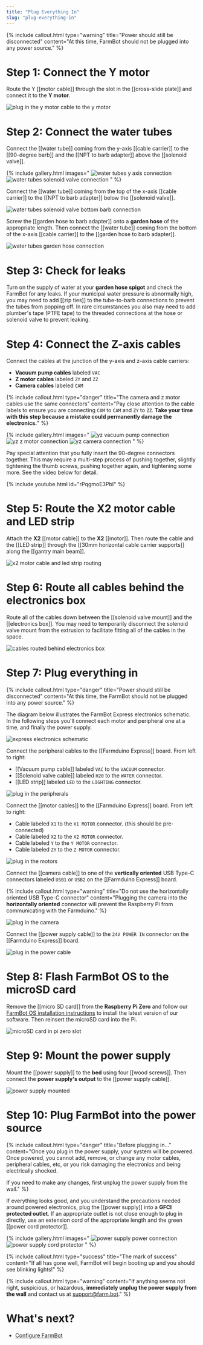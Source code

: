 ```yaml
---
title: "Plug Everything In"
slug: "plug-everything-in"
---
```



{%
include callout.html
type="warning"
title="Power should still be disconnected"
content="At this time, FarmBot should not be plugged into any power source."
%}

# Step 1: Connect the Y motor

Route the Y [[motor cable]] through the slot in the [[cross-slide plate]] and connect it to the **Y motor**.

![plug in the y motor cable to the y motor](_images/plug_in_y_motor.png)

# Step 2: Connect the water tubes

Connect the [[water tube]] coming from the y-axis [[cable carrier]] to the [[90-degree barb]] and the [[NPT to barb adapter]] above the [[solenoid valve]].

{% include gallery.html images="
![water tubes y axis connection](_images/water_tubes_y_axis_connection.png)
![water tubes solenoid valve connection](_images/water_tubes_solenoid_valve_connection.png)
" %}

Connect the [[water tube]] coming from the top of the x-axis [[cable carrier]] to the [[NPT to barb adapter]] below the [[solenoid valve]].

![water tubes solenoid valve bottom barb connection](_images/water_tubes_solenoid_valve_bottom_barb_connection.png)

Screw the [[garden hose to barb adapter]] onto a **garden hose** of the appropriate length. Then connect the [[water tube]] coming from the bottom of the x-axis [[cable carrier]] to the [[garden hose to barb adapter]].

![water tubes garden hose connection](_images/water_tubes_garden_hose_connection.png)

# Step 3: Check for leaks

Turn on the supply of water at your **garden hose spigot** and check the FarmBot for any leaks. If your municipal water pressure is abnormally high, you may need to add [[zip ties]] to the tube-to-barb connections to prevent the tubes from popping off. In rare circumstances you also may need to add plumber's tape (PTFE tape) to the threaded connections at the hose or solenoid valve to prevent leaking.

# Step 4: Connect the Z-axis cables

Connect the cables at the junction of the y-axis and z-axis cable carriers:

* **Vacuum pump cables** labeled `VAC`
* **Z motor cables** labeled `ZY` and `ZZ`
* **Camera cables** labeled `CAM`

{%
include callout.html
type="danger"
title="The camera and z motor cables use the same connectors"
content="Pay close attention to the cable labels to ensure you are connecting `CAM` to `CAM` and `ZY` to `ZZ`. **Take your time with this step because a mistake could permanently damage the electronics.**"
%}

{% include gallery.html images="
![yz vacuum pump connection](_images/yz_connection_vacuum_pump.png)
![yz z motor connection](_images/yz_connection_z_motor.png)
![yz camera connection](_images/yz_connection_camera.png)
" %}

Pay special attention that you fully insert the 90-degree connectors together. This may require a multi-step process of pushing together, slightly tightening the thumb screws, pushing together again, and tightening some more. See the video below for detail.

{% include youtube.html id="rPqgmoE3PbI" %}

# Step 5: Route the X2 motor cable and LED strip

Attach the **X2** [[motor cable]] to the **X2** [[motor]]. Then route the cable and the [[LED strip]] through the [[30mm horizontal cable carrier supports]] along the [[gantry main beam]].

![x2 motor cable and led strip routing](_images/x2_motor_cable_and_led_strip_routing.png)

# Step 6: Route all cables behind the electronics box

Route all of the cables down between the [[solenoid valve mount]] and the [[electronics box]]. You may need to temporarily disconnect the solenoid valve mount from the extrusion to facilitate fitting all of the cables in the space.

![cables routed behind electronics box](_images/cables_routed_behind_electronics_box.png)

# Step 7: Plug everything in

{%
include callout.html
type="danger"
title="Power should still be disconnected"
content="At this time, the FarmBot should not be plugged into any power source."
%}

The diagram below illustrates the FarmBot Express electronics schematic. In the following steps you'll connect each motor and peripheral one at a time, and finally the power supply.

![express electronics schematic](_images/express_electronics_schematic.png)

Connect the peripheral cables to the [[Farmduino Express]] board. From left to right:

* [[Vacuum pump cable]] labeled `VAC` to the `VACUUM` connector.
* [[Solenoid valve cable]] labeled `H20` to the `WATER` connector.
* [[LED strip]] labeled `LED` to the `LIGHTING` connector.

![plug in the peripherals](_images/plug_in_peripherals.png)

Connect the [[motor cables]] to the [[Farmduino Express]] board. From left to right:

* Cable labeled `X1` to the `X1 MOTOR` connector. (this should be pre-connected)
* Cable labeled `X2` to the `X2 MOTOR` connector.
* Cable labeled `Y` to the `Y MOTOR` connector.
* Cable labeled `ZY` to the `Z MOTOR` connector.

![plug in the motors](_images/plug_in_motors.png)

Connect the [[camera cable]] to one of the **vertically oriented** USB Type-C connectors labeled `USB1` or `USB2` on the [[Farmduino Express]] board.

{%
include callout.html
type="warning"
title="Do not use the horizontally oriented USB Type-C connector"
content="Plugging the camera into the **horizontally oriented** connector will prevent the Raspberry Pi from communicating with the Farmduino."
%}

![plug in the camera](_images/plug_in_camera.png)

Connect the [[power supply cable]] to the `24V POWER IN` connector on the [[Farmduino Express]] board.

![plug in the power cable](_images/plug_in_power.png)

# Step 8: Flash FarmBot OS to the microSD card

Remove the [[micro SD card]] from the **Raspberry Pi Zero** and follow our [FarmBot OS installation instructions](https://software.farm.bot/docs/farmbot-os#installing-farmbot-os) to install the latest version of our software. Then reinsert the microSD card into the Pi.

![microSD card in pi zero slot](_images/microsd_card_in_pi_zero_slot.png)

# Step 9: Mount the power supply

Mount the [[power supply]] to the **bed** using four [[wood screws]]. Then connect the **power supply's output** to the [[power supply cable]].

![power supply mounted](_images/power_supply_mounted.png)

# Step 10: Plug FarmBot into the power source

{%
include callout.html
type="danger"
title="Before plugging in..."
content="Once you plug in the power supply, your system will be powered. Once powered, you cannot add, remove, or change any motor cables, peripheral cables, etc, or you risk damaging the electronics and being electrically shocked.

If you need to make any changes, first unplug the power supply from the wall."
%}

If everything looks good, and you understand the precautions needed around powered electronics, plug the [[power supply]] into a **GFCI protected outlet**. If an appropriate outlet is not close enough to plug in directly, use an extension cord of the appropriate length and the green [[power cord protector]].

{% include gallery.html images="
![power supply power connection](_images/power_supply_power_connection.png)
![power supply cord protector](_images/power_supply_cord_protector.png)
" %}

{%
include callout.html
type="success"
title="The mark of success"
content="If all has gone well, FarmBot will begin booting up and you should see blinking lights!"
%}

{%
include callout.html
type="warning"
content="If anything seems not right, suspicious, or hazardous, **immediately unplug the power supply from the wall** and contact us at [support@farm.bot](mailto:support@farm.bot)."
%}

# What's next?

 * [Configure FarmBot](http://configure.farm.bot)
